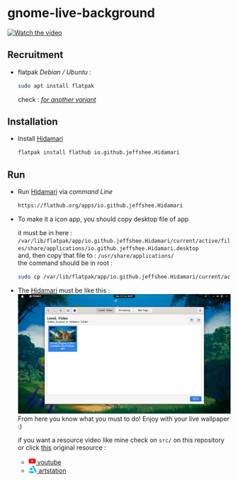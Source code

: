 # gnome-live-background

[![Watch the video](./.git-src/untitled.gif)](https://youtu.be/WqTWoe4h3vM)

## Recruitment
- flatpak
  *Debian / Ubuntu* :
    ```bash
    sudo apt install flatpak
    ```
  check : *[for another variant](https://flathub.org/setup)*

## Installation
- Install [Hidamari](https://flathub.org/apps/io.github.jeffshee.Hidamari)
    ```bash
    flatpak install flathub io.github.jeffshee.Hidamari
    ```
## Run
- Run [Hidamari](https://flathub.org/apps/io.github.jeffshee.Hidamari) via *command Line*
    ```bash
    https://flathub.org/apps/io.github.jeffshee.Hidamari
    ```

- To make it a icon app, you should copy desktop file of app

    it must be in here :
    ```/var/lib/flatpak/app/io.github.jeffshee.Hidamari/current/active/files/share/applications/io.github.jeffshee.Hidamari.desktop```
    <br>
    and, then copy that file to :
    ```/usr/share/applications/ ```
    <br>
    the command should be in root :
    ```bash
    sudo cp /var/lib/flatpak/app/io.github.jeffshee.Hidamari/current/active/files/share/applications/io.github.jeffshee.Hidamari.desktop /usr/share/applications/ 
    ```

- The [Hidamari](https://flathub.org/apps/io.github.jeffshee.Hidamari) must be like this : 
  ![](./.git-src/hidamari.png)
  From here you know what you must to do!
  Enjoy with your live wallpaper :)

  if you want a resource video like mine check on ```src/``` on this repository or click [this](https://raw.githubusercontent.com/adamjatim/gnome-video-background/main/src/Unreal_Engine_4_Environment_Bird_House.mp4)
  original resource :
  - <a href="https://youtu.be/4FDPlQZLMO8"><img src="./.git-src/youtube.png" alt="youtube" height="16"/> youtube</a>
  - <a href="https://www.artstation.com/artwork/mDW6Yd"><img src="./.git-src/artstation.png" alt="drawing" height="16"/> artstation</a>
